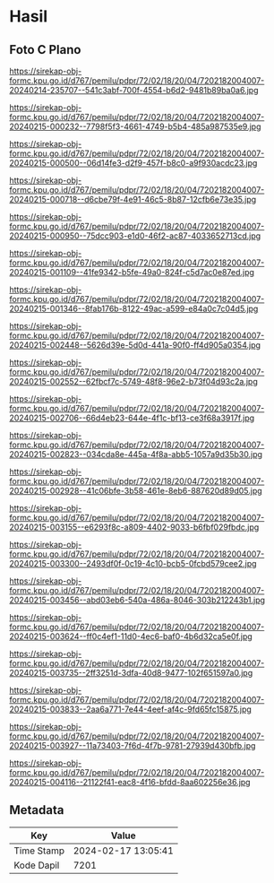 # Hasil

## Foto C Plano

https://sirekap-obj-formc.kpu.go.id/d767/pemilu/pdpr/72/02/18/20/04/7202182004007-20240214-235707--541c3abf-700f-4554-b6d2-9481b89ba0a6.jpg

https://sirekap-obj-formc.kpu.go.id/d767/pemilu/pdpr/72/02/18/20/04/7202182004007-20240215-000232--7798f5f3-4661-4749-b5b4-485a987535e9.jpg

https://sirekap-obj-formc.kpu.go.id/d767/pemilu/pdpr/72/02/18/20/04/7202182004007-20240215-000500--06d14fe3-d2f9-457f-b8c0-a9f930acdc23.jpg

https://sirekap-obj-formc.kpu.go.id/d767/pemilu/pdpr/72/02/18/20/04/7202182004007-20240215-000718--d6cbe79f-4e91-46c5-8b87-12cfb6e73e35.jpg

https://sirekap-obj-formc.kpu.go.id/d767/pemilu/pdpr/72/02/18/20/04/7202182004007-20240215-000950--75dcc903-e1d0-46f2-ac87-4033652713cd.jpg

https://sirekap-obj-formc.kpu.go.id/d767/pemilu/pdpr/72/02/18/20/04/7202182004007-20240215-001109--41fe9342-b5fe-49a0-824f-c5d7ac0e87ed.jpg

https://sirekap-obj-formc.kpu.go.id/d767/pemilu/pdpr/72/02/18/20/04/7202182004007-20240215-001346--8fab176b-8122-49ac-a599-e84a0c7c04d5.jpg

https://sirekap-obj-formc.kpu.go.id/d767/pemilu/pdpr/72/02/18/20/04/7202182004007-20240215-002448--5626d39e-5d0d-441a-90f0-ff4d905a0354.jpg

https://sirekap-obj-formc.kpu.go.id/d767/pemilu/pdpr/72/02/18/20/04/7202182004007-20240215-002552--62fbcf7c-5749-48f8-96e2-b73f04d93c2a.jpg

https://sirekap-obj-formc.kpu.go.id/d767/pemilu/pdpr/72/02/18/20/04/7202182004007-20240215-002706--66d4eb23-644e-4f1c-bf13-ce3f68a3917f.jpg

https://sirekap-obj-formc.kpu.go.id/d767/pemilu/pdpr/72/02/18/20/04/7202182004007-20240215-002823--034cda8e-445a-4f8a-abb5-1057a9d35b30.jpg

https://sirekap-obj-formc.kpu.go.id/d767/pemilu/pdpr/72/02/18/20/04/7202182004007-20240215-002928--41c06bfe-3b58-461e-8eb6-887620d89d05.jpg

https://sirekap-obj-formc.kpu.go.id/d767/pemilu/pdpr/72/02/18/20/04/7202182004007-20240215-003155--e6293f8c-a809-4402-9033-b6fbf029fbdc.jpg

https://sirekap-obj-formc.kpu.go.id/d767/pemilu/pdpr/72/02/18/20/04/7202182004007-20240215-003300--2493df0f-0c19-4c10-bcb5-0fcbd579cee2.jpg

https://sirekap-obj-formc.kpu.go.id/d767/pemilu/pdpr/72/02/18/20/04/7202182004007-20240215-003456--abd03eb6-540a-486a-8046-303b212243b1.jpg

https://sirekap-obj-formc.kpu.go.id/d767/pemilu/pdpr/72/02/18/20/04/7202182004007-20240215-003624--ff0c4ef1-11d0-4ec6-baf0-4b6d32ca5e0f.jpg

https://sirekap-obj-formc.kpu.go.id/d767/pemilu/pdpr/72/02/18/20/04/7202182004007-20240215-003735--2ff3251d-3dfa-40d8-9477-102f651597a0.jpg

https://sirekap-obj-formc.kpu.go.id/d767/pemilu/pdpr/72/02/18/20/04/7202182004007-20240215-003833--2aa6a771-7e44-4eef-af4c-9fd65fc15875.jpg

https://sirekap-obj-formc.kpu.go.id/d767/pemilu/pdpr/72/02/18/20/04/7202182004007-20240215-003927--11a73403-7f6d-4f7b-9781-27939d430bfb.jpg

https://sirekap-obj-formc.kpu.go.id/d767/pemilu/pdpr/72/02/18/20/04/7202182004007-20240215-004116--21122f41-eac8-4f16-bfdd-8aa602256e36.jpg


## Metadata

| Key        | Value               |
| ---------- | ------------------- |
| Time Stamp | 2024-02-17 13:05:41 |
| Kode Dapil | 7201                |




